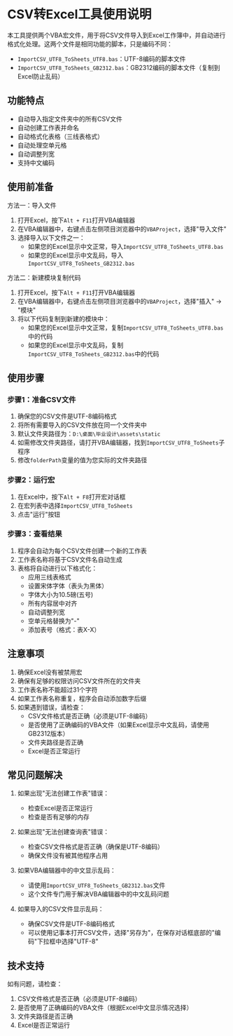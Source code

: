 # CSV转Excel工具使用说明

本工具提供两个VBA宏文件，用于将CSV文件导入到Excel工作簿中，并自动进行格式化处理。这两个文件是相同功能的脚本，只是编码不同：

- `ImportCSV_UTF8_ToSheets_UTF8.bas`：UTF-8编码的脚本文件
- `ImportCSV_UTF8_ToSheets_GB2312.bas`：GB2312编码的脚本文件（复制到Excel防止乱码）

## 功能特点

- 自动导入指定文件夹中的所有CSV文件
- 自动创建工作表并命名
- 自动格式化表格（三线表格式）
- 自动处理空单元格
- 自动调整列宽
- 支持中文编码

## 使用前准备

方法一：导入文件

1. 打开Excel，按下`Alt + F11`打开VBA编辑器
2. 在VBA编辑器中，右键点击左侧项目浏览器中的`VBAProject`，选择"导入文件"
3. 选择导入以下文件之一：
   - 如果您的Excel显示中文正常，导入`ImportCSV_UTF8_ToSheets_UTF8.bas`
   - 如果您的Excel显示中文乱码，导入`ImportCSV_UTF8_ToSheets_GB2312.bas`

方法二：新建模块复制代码

1. 打开Excel，按下`Alt + F11`打开VBA编辑器
2. 在VBA编辑器中，右键点击左侧项目浏览器中的`VBAProject`，选择"插入" -> "模块"
3. 将以下代码复制到新建的模块中：
   - 如果您的Excel显示中文正常，复制`ImportCSV_UTF8_ToSheets_UTF8.bas`中的代码
   - 如果您的Excel显示中文乱码，复制`ImportCSV_UTF8_ToSheets_GB2312.bas`中的代码

## 使用步骤

### 步骤1：准备CSV文件

1. 确保您的CSV文件是UTF-8编码格式
2. 将所有需要导入的CSV文件放在同一个文件夹中
3. 默认文件夹路径为：`D:\桌面\毕业设计\assets\static`
4. 如需修改文件夹路径，请打开VBA编辑器，找到`ImportCSV_UTF8_ToSheets`子程序
5. 修改`folderPath`变量的值为您实际的文件夹路径

### 步骤2：运行宏

1. 在Excel中，按下`Alt + F8`打开宏对话框
2. 在宏列表中选择`ImportCSV_UTF8_ToSheets`
3. 点击"运行"按钮

### 步骤3：查看结果

1. 程序会自动为每个CSV文件创建一个新的工作表
2. 工作表名称将基于CSV文件名自动生成
3. 表格将自动进行以下格式化：
   - 应用三线表格式
   - 设置宋体字体（表头为黑体）
   - 字体大小为10.5磅(五号)
   - 所有内容居中对齐
   - 自动调整列宽
   - 空单元格替换为"-"
   - 添加表号（格式：表X-X）

## 注意事项

1. 确保Excel没有被禁用宏
2. 确保有足够的权限访问CSV文件所在的文件夹
3. 工作表名称不能超过31个字符
4. 如果工作表名称重复，程序会自动添加数字后缀
5. 如果遇到错误，请检查：
   - CSV文件格式是否正确（必须是UTF-8编码）
   - 是否使用了正确编码的VBA文件（如果Excel显示中文乱码，请使用GB2312版本）
   - 文件夹路径是否正确
   - Excel是否正常运行

## 常见问题解决

1. 如果出现"无法创建工作表"错误：
   - 检查Excel是否正常运行
   - 检查是否有足够的内存

2. 如果出现"无法创建查询表"错误：
   - 检查CSV文件格式是否正确（确保是UTF-8编码）
   - 确保文件没有被其他程序占用

3. 如果VBA编辑器中的中文显示乱码：
   - 请使用`ImportCSV_UTF8_ToSheets_GB2312.bas`文件
   - 这个文件专门用于解决VBA编辑器中的中文乱码问题

4. 如果导入的CSV文件显示乱码：
   - 确保CSV文件是UTF-8编码格式
   - 可以使用记事本打开CSV文件，选择"另存为"，在保存对话框底部的"编码"下拉框中选择"UTF-8"

## 技术支持

如有问题，请检查：

1. CSV文件格式是否正确（必须是UTF-8编码）
2. 是否使用了正确编码的VBA文件（根据Excel中文显示情况选择）
3. 文件夹路径是否正确
4. Excel是否正常运行
